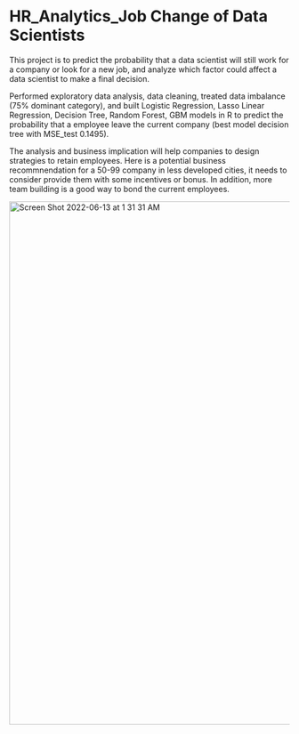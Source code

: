 # HR_Analytics_Job Change of Data Scientists

This project is to predict the probability that a data scientist will still work for a company or look for a new job, and analyze which factor could affect a data scientist to make a final decision.

Performed exploratory data analysis, data cleaning, treated data imbalance (75% dominant category), and built
Logistic Regression, Lasso Linear Regression, Decision Tree, Random Forest, GBM models in R to predict the probability that a employee leave the current company (best model decision tree with MSE_test 0.1495).

The analysis and business implication will help companies to design strategies to retain employees. Here is a potential business recommnendation for a 50-99 company in less developed cities, it needs to consider provide them with some incentives or bonus. In addition, more team building is a good way to bond the current employees.


<img width="941" alt="Screen Shot 2022-06-13 at 1 31 31 AM" src="https://user-images.githubusercontent.com/87022634/173286112-20349b91-ad59-499e-9755-b0453997ec40.png">
